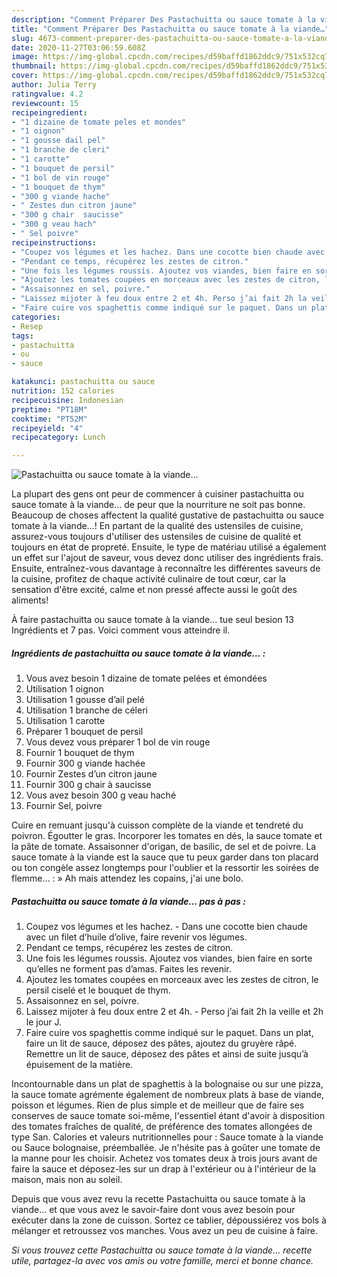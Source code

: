 ```yaml
---
description: "Comment Préparer Des Pastachuitta ou sauce tomate à la viande…"
title: "Comment Préparer Des Pastachuitta ou sauce tomate à la viande…"
slug: 4673-comment-preparer-des-pastachuitta-ou-sauce-tomate-a-la-viande
date: 2020-11-27T03:06:59.608Z
image: https://img-global.cpcdn.com/recipes/d59baffd1862ddc9/751x532cq70/pastachuitta-ou-sauce-tomate-a-la-viande…-photo-principale-de-la-recette.jpg
thumbnail: https://img-global.cpcdn.com/recipes/d59baffd1862ddc9/751x532cq70/pastachuitta-ou-sauce-tomate-a-la-viande…-photo-principale-de-la-recette.jpg
cover: https://img-global.cpcdn.com/recipes/d59baffd1862ddc9/751x532cq70/pastachuitta-ou-sauce-tomate-a-la-viande…-photo-principale-de-la-recette.jpg
author: Julia Terry
ratingvalue: 4.2
reviewcount: 15
recipeingredient:
- "1 dizaine de tomate peles et mondes"
- "1 oignon"
- "1 gousse dail pel"
- "1 branche de cleri"
- "1 carotte"
- "1 bouquet de persil"
- "1 bol de vin rouge"
- "1 bouquet de thym"
- "300 g viande hache"
- " Zestes dun citron jaune"
- "300 g chair  saucisse"
- "300 g veau hach"
- " Sel poivre"
recipeinstructions:
- "Coupez vos légumes et les hachez. Dans une cocotte bien chaude avec un filet d’huile d’olive, faire revenir vos légumes."
- "Pendant ce temps, récupérez les zestes de citron."
- "Une fois les légumes roussis. Ajoutez vos viandes, bien faire en sorte qu’elles ne forment pas d’amas. Faites les revenir."
- "Ajoutez les tomates coupées en morceaux avec les zestes de citron, le persil ciselé et le bouquet de thym."
- "Assaisonnez en sel, poivre."
- "Laissez mijoter à feu doux entre 2 et 4h. Perso j’ai fait 2h la veille et 2h le jour J."
- "Faire cuire vos spaghettis comme indiqué sur le paquet. Dans un plat, faire un lit de sauce, déposez des pâtes, ajoutez du gruyère râpé. Remettre un lit de sauce, déposez des pâtes et ainsi de suite jusqu’à épuisement de la matière."
categories:
- Resep
tags:
- pastachuitta
- ou
- sauce

katakunci: pastachuitta ou sauce 
nutrition: 152 calories
recipecuisine: Indonesian
preptime: "PT18M"
cooktime: "PT52M"
recipeyield: "4"
recipecategory: Lunch

---
```



![Pastachuitta ou sauce tomate à la viande…](https://img-global.cpcdn.com/recipes/d59baffd1862ddc9/751x532cq70/pastachuitta-ou-sauce-tomate-a-la-viande…-photo-principale-de-la-recette.jpg)

La plupart des gens ont peur de commencer à cuisiner pastachuitta ou sauce tomate à la viande… de peur que la nourriture ne soit pas bonne. Beaucoup de choses affectent la qualité gustative de pastachuitta ou sauce tomate à la viande…! En partant de la qualité des ustensiles de cuisine, assurez-vous toujours d'utiliser des ustensiles de cuisine de qualité et toujours en état de propreté. Ensuite, le type de matériau utilisé a également un effet sur l'ajout de saveur, vous devez donc utiliser des ingrédients frais. Ensuite, entraînez-vous davantage à reconnaître les différentes saveurs de la cuisine, profitez de chaque activité culinaire de tout cœur, car la sensation d'être excité, calme et non pressé affecte aussi le goût des aliments!

<!--inarticleads1-->

À faire pastachuitta ou sauce tomate à la viande… tue seul besion 13 Ingrédients et 7 pas. Voici comment vous atteindre il.

##### Ingrédients de pastachuitta ou sauce tomate à la viande… :

1. Vous avez besoin 1 dizaine de tomate pelées et émondées
1. Utilisation 1 oignon
1. Utilisation 1 gousse d’ail pelé
1. Utilisation 1 branche de céleri
1. Utilisation 1 carotte
1. Préparer 1 bouquet de persil
1. Vous devez vous préparer 1 bol de vin rouge
1. Fournir 1 bouquet de thym
1. Fournir 300 g viande hachée
1. Fournir  Zestes d’un citron jaune
1. Fournir 300 g chair à saucisse
1. Vous avez besoin 300 g veau haché
1. Fournir  Sel, poivre


Cuire en remuant jusqu&#39;à cuisson complète de la viande et tendreté du poivron. Égoutter le gras. Incorporer les tomates en dés, la sauce tomate et la pâte de tomate. Assaisonner d&#39;origan, de basilic, de sel et de poivre. La sauce tomate à la viande est la sauce que tu peux garder dans ton placard ou ton congèle assez longtemps pour l&#39;oublier et la ressortir les soirées de flemme… : » Ah mais attendez les copains, j&#39;ai une bolo. 

<!--inarticleads2-->

##### Pastachuitta ou sauce tomate à la viande… pas à pas :

1. Coupez vos légumes et les hachez. - Dans une cocotte bien chaude avec un filet d’huile d’olive, faire revenir vos légumes.
1. Pendant ce temps, récupérez les zestes de citron.
1. Une fois les légumes roussis. Ajoutez vos viandes, bien faire en sorte qu’elles ne forment pas d’amas. Faites les revenir.
1. Ajoutez les tomates coupées en morceaux avec les zestes de citron, le persil ciselé et le bouquet de thym.
1. Assaisonnez en sel, poivre.
1. Laissez mijoter à feu doux entre 2 et 4h. - Perso j’ai fait 2h la veille et 2h le jour J.
1. Faire cuire vos spaghettis comme indiqué sur le paquet. Dans un plat, faire un lit de sauce, déposez des pâtes, ajoutez du gruyère râpé. Remettre un lit de sauce, déposez des pâtes et ainsi de suite jusqu’à épuisement de la matière.


Incontournable dans un plat de spaghettis à la bolognaise ou sur une pizza, la sauce tomate agrémente également de nombreux plats à base de viande, poisson et légumes. Rien de plus simple et de meilleur que de faire ses conserves de sauce tomate soi-même, l&#39;essentiel étant d&#39;avoir à disposition des tomates fraîches de qualité, de préférence des tomates allongées de type San. Calories et valeurs nutritionnelles pour : Sauce tomate à la viande ou Sauce bolognaise, préemballée. Je n&#39;hésite pas à goûter une tomate de la manne pour les choisir. Achetez vos tomates deux à trois jours avant de faire la sauce et déposez-les sur un drap à l&#39;extérieur ou à l&#39;intérieur de la maison, mais non au soleil. 

<!--inarticleads1-->

<p>
Depuis que vous avez revu la recette Pastachuitta ou sauce tomate à la viande… et que vous avez le savoir-faire dont vous avez besoin pour exécuter dans la zone de cuisson. Sortez ce tablier, dépoussiérez vos bols à mélanger et retroussez vos manches. Vous avez un peu de cuisine à faire.
</p>

<p>
<i>Si vous trouvez cette Pastachuitta ou sauce tomate à la viande… recette utile, partagez-la avec vos amis ou votre famille, merci et bonne chance.</i>
</p>
